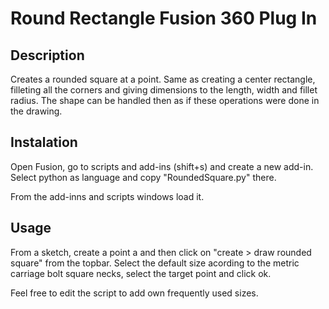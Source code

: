 # Round Rectangle Fusion 360 Plug In

## Description

Creates a rounded square at a point. Same as creating a center rectangle, filleting all the corners and giving dimensions to the length, width and fillet radius.
The shape can be handled then as if these operations were done in the drawing.

## Instalation

Open Fusion, go to scripts and add-ins (shift+s) and create a new add-in. Select python as language and copy "RoundedSquare.py" there. 

From the add-inns and scripts windows load it.

## Usage

From a sketch, create a point a and then click on "create > draw rounded square" from the topbar. Select the default size acording to the metric carriage bolt square necks, select the target point and click ok.

Feel free to edit the script to add own frequently used sizes.
